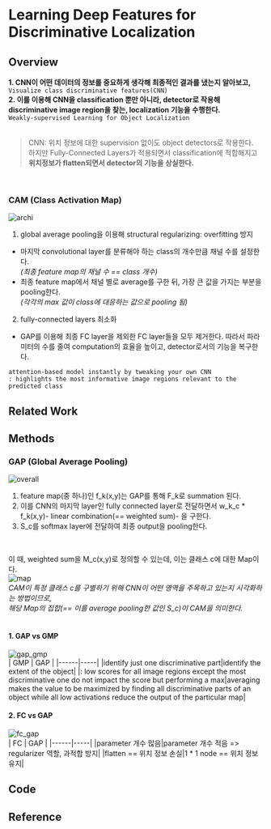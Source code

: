 # Learning Deep Features for Discriminative Localization

## Overview

**1. CNN이 어떤 데이터의 정보를 중요하게 생각해 최종적인 결과를 냈는지 알아보고,**   
` Visualize class discriminative features(CNN) `   
**2. 이를 이용해 CNN을 classification 뿐만 아니라, detector로 작용해 discriminative image region을 찾는, localization 기능을 수행한다.**   
` Weakly-supervised Learning for Object Localization `   
<br>

> CNN: 위치 정보에 대한 supervision 없이도 object detectors로 작용한다.   
> 하지만 Fully-Connected Layers가 적용되면서 classification에 적합해지고 **위치정보가 flatten되면서 detector의 기능을 상실한다.**   
<br>

### CAM (Class Activation Map)
![archi](https://camo.githubusercontent.com/fb9a2d0813e5d530f49fa074c378cf83959346f7/687474703a2f2f636e6e6c6f63616c697a6174696f6e2e637361696c2e6d69742e6564752f6672616d65776f726b2e6a7067)   
1. global average pooling을 이용해 structural regularizing: overfitting 방지
  - 마지막 convolutional layer를 분류해야 하는 class의 개수만큼 채널 수를 설정한다.   
    _(최종 feature map의 채널 수 == class 개수)_   
  - 최종 feature map에서 채널 별로 average를 구한 뒤, 가장 큰 값을 가지는 부분을 pooling한다.   
    _(각각의 max 값이 class에 대응하는 값으로 pooling 됨)_   
2. fully-connected layers 최소화
  - GAP를 이용해 최종 FC layer을 제외한 FC layer들을 모두 제거한다. 따라서 파라미터의 수를 줄여 computation의 효율을 높이고, detector로서의 기능을 복구한다.

```
attention-based model instantly by tweaking your own CNN   
: highlights the most informative image regions relevant to the predicted class
```

## Related Work

## Methods

### GAP (Global Average Pooling)
![overall](https://you359.github.io/images/contents/cam_CNNwithGAP.png)   
1. feature map(중 하나)인 f_k(x,y)는 GAP를 통해 F_k로 summation 된다.   
2. 이를 CNN의 마지막 layer인 fully connected layer로 전달하면서 w_k_c * f_k(x,y)- linear combination(== weighted sum)- 을 구한다.
3. S_c를 softmax layer에 전달하여 최종 output을 pooling한다.   
<br>

이 때, weighted sum을 M_c(x,y)로 정의할 수 있는데, 이는 클래스 c에 대한 Map이다.   
![map](https://you359.github.io/images/contents/cam_what-is-cam.png)   
_CAM이 특정 클래스 c를 구별하기 위해 CNN이 어떤 영역을 주목하고 있는지 시각화하는 방법이므로,   
해당 Map의 집합(== 이를 average pooling한 값인 S_c)이 CAM을 의미한다._   
<br>

#### 1. GAP vs GMP   
![gap_gmp](https://you359.github.io/images/contents/cam_gap.png)   
| GMP | GAP |
|------|-----|
|identify just one discriminative part|identify the extent of the object|
|: low scores for all image regions except the most discriminative one do not impact the score but performing a max|averaging makes the value to be maximized by finding all discriminative parts of an object while all low activations reduce the output of the particular map|
<br>

#### 2. FC vs GAP
![fc_gap](https://img1.daumcdn.net/thumb/R1280x0/?scode=mtistory2&fname=https%3A%2F%2Fblog.kakaocdn.net%2Fdn%2FboM0El%2FbtqBtGTWdxd%2FT3SfcjlZ9mk1uFsirLkLT0%2Fimg.png)   
| FC | GAP |
|------|-----|
|parameter 개수 많음|parameter 개수 적음 => regularizer 역할, 과적합 방지|
|flatten == 위치 정보 손실|1 * 1 node == 위치 정보 유지|
<br>

## Code

## Reference
